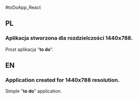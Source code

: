 #toDoApp_React

## PL
### Aplikacja stworzona dla rozdzielczości 1440x788.  
Prost aplikacja "**to do**".

## EN
### Application created for 1440x788 resolution.
Simple "**to do**" application.

